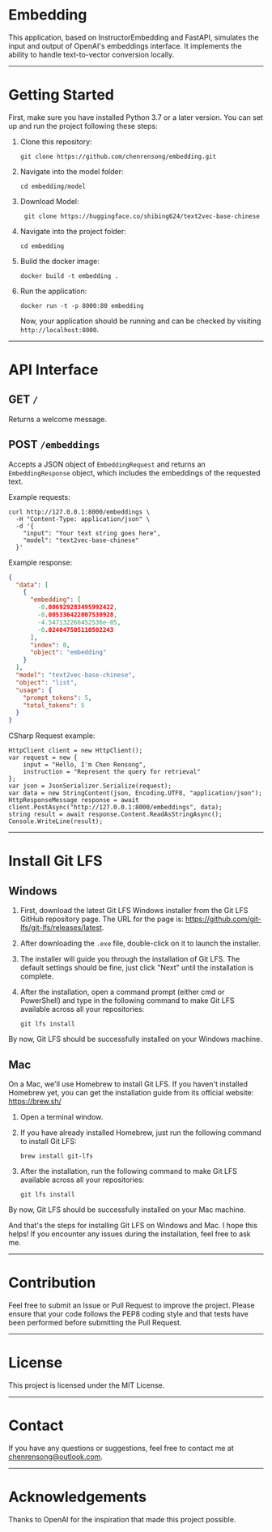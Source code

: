 # Embedding

This application, based on InstructorEmbedding and FastAPI, simulates the input and output of OpenAI's embeddings interface. It implements the ability to handle text-to-vector conversion locally.

---

# Getting Started

First, make sure you have installed Python 3.7 or a later version. You can set up and run the project following these steps:

1. Clone this repository:

    ```
    git clone https://github.com/chenrensong/embedding.git
    ```

2. Navigate into the model folder:

    ```
    cd embedding/model
    ```
    
3. Download Model:

    ```
     git clone https://huggingface.co/shibing624/text2vec-base-chinese
    ```
3. Navigate into the project folder:

    ```
    cd embedding
    ```   
    
5. Build the docker image:

    ```
    docker build -t embedding .
    ```

6. Run the application:

    ```
    docker run -t -p 8000:80 embedding 
    ```

    Now, your application should be running and can be checked by visiting `http://localhost:8000`.

---

# API Interface

## GET `/`

Returns a welcome message.

## POST `/embeddings`

Accepts a JSON object of `EmbeddingRequest` and returns an `EmbeddingResponse` object, which includes the embeddings of the requested text.

Example requests:

```crul
curl http://127.0.0.1:8000/embeddings \
  -H "Content-Type: application/json" \
  -d '{
    "input": "Your text string goes here",
    "model": "text2vec-base-chinese"
  }'
```

Example response:
```json
{
  "data": [
    {
      "embedding": [
        -0.006929283495992422,
        -0.005336422007530928,
        -4.547132266452536e-05,
        -0.024047505110502243
      ],
      "index": 0,
      "object": "embedding"
    }
  ],
  "model": "text2vec-base-chinese",
  "object": "list",
  "usage": {
    "prompt_tokens": 5,
    "total_tokens": 5
  }
}
```

CSharp Request example:

```CSharp
HttpClient client = new HttpClient();
var request = new {
    input = "Hello, I'm Chen Rensong",
    instruction = "Represent the query for retrieval"
};
var json = JsonSerializer.Serialize(request);
var data = new StringContent(json, Encoding.UTF8, "application/json");
HttpResponseMessage response = await client.PostAsync("http://127.0.0.1:8000/embeddings", data);
string result = await response.Content.ReadAsStringAsync();
Console.WriteLine(result);
```

---

# Install Git LFS


## Windows

1. First, download the latest Git LFS Windows installer from the Git LFS GitHub repository page. The URL for the page is: https://github.com/git-lfs/git-lfs/releases/latest.

2. After downloading the `.exe` file, double-click on it to launch the installer.

3. The installer will guide you through the installation of Git LFS. The default settings should be fine, just click "Next" until the installation is complete.

4. After the installation, open a command prompt (either cmd or PowerShell) and type in the following command to make Git LFS available across all your repositories:

    ```
    git lfs install
    ```

By now, Git LFS should be successfully installed on your Windows machine.

## Mac

On a Mac, we'll use Homebrew to install Git LFS. If you haven't installed Homebrew yet, you can get the installation guide from its official website: https://brew.sh/

1. Open a terminal window.

2. If you have already installed Homebrew, just run the following command to install Git LFS:

    ```
    brew install git-lfs
    ```

3. After the installation, run the following command to make Git LFS available across all your repositories:

    ```
    git lfs install
    ```

By now, Git LFS should be successfully installed on your Mac machine.

And that's the steps for installing Git LFS on Windows and Mac. I hope this helps! If you encounter any issues during the installation, feel free to ask me.

---

# Contribution

Feel free to submit an Issue or Pull Request to improve the project. Please ensure that your code follows the PEP8 coding style and that tests have been performed before submitting the Pull Request.

---

# License

This project is licensed under the MIT License.

---

# Contact

If you have any questions or suggestions, feel free to contact me at chenrensong@outlook.com.

---

# Acknowledgements

Thanks to OpenAI for the inspiration that made this project possible.

